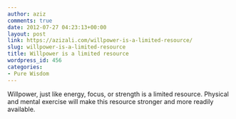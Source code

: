 ```yaml
---
author: aziz
comments: true
date: 2012-07-27 04:23:13+00:00
layout: post
link: https://azizali.com/willpower-is-a-limited-resource/
slug: willpower-is-a-limited-resource
title: Willpower is a limited resource
wordpress_id: 456
categories:
- Pure Wisdom
---
```


Willpower, just like energy, focus, or strength is a limited resource. Physical and mental exercise will make this resource stronger and more readily available.
